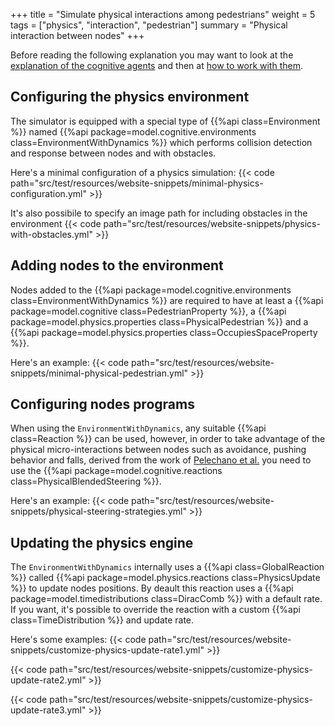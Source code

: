 +++
title = "Simulate physical interactions among pedestrians"
weight = 5
tags = ["physics", "interaction", "pedestrian"]
summary = "Physical interaction between nodes"
+++

Before reading the following explanation you may want to look at the
[explanation of the cognitive agents](/explanation/cognitive) and then at 
[how to work with them](/howtos/simulation/cognitive).

## Configuring the physics environment

The simulator is equipped with a special type of {{%api class=Environment %}} 
named {{%api package=model.cognitive.environments class=EnvironmentWithDynamics %}}
which performs collision detection and response between nodes and with obstacles. 

Here's a minimal configuration of a physics simulation:
{{< code path="src/test/resources/website-snippets/minimal-physics-configuration.yml" >}}

It's also possibile to specify an image path for including obstacles in the environment
{{< code path="src/test/resources/website-snippets/physics-with-obstacles.yml" >}}

## Adding nodes to the environment

Nodes added to the {{%api package=model.cognitive.environments class=EnvironmentWithDynamics %}} 
are required to have at least a {{%api package=model.cognitive class=PedestrianProperty %}},
a {{%api package=model.physics.properties class=PhysicalPedestrian %}} and a 
{{%api package=model.physics.properties class=OccupiesSpaceProperty %}}.

Here's an example:
{{< code path="src/test/resources/website-snippets/minimal-physical-pedestrian.yml" >}}

## Configuring nodes programs

When using the `EnvironmentWithDynamics`, any suitable {{%api class=Reaction %}} can be used,
however, in order to take advantage of the physical micro-interactions between nodes such as avoidance, 
pushing behavior and falls, derived from the work of [Pelechano et al.](https://bit.ly/3e3C7Tb) you need 
to use the {{%api package=model.cognitive.reactions class=PhysicalBlendedSteering %}}.

Here's an example:
{{< code path="src/test/resources/website-snippets/physical-steering-strategies.yml" >}}

## Updating the physics engine

The `EnvironmentWithDynamics` internally uses a {{%api class=GlobalReaction %}} called 
{{%api package=model.physics.reactions class=PhysicsUpdate %}} to update nodes positions. 
By deault this reaction uses a {{%api package=model.timedistributions class=DiracComb %}}
with a default rate. If you want, it's possible to override the reaction with a custom 
{{%api class=TimeDistribution %}} and update rate.

Here's some examples:
{{< code path="src/test/resources/website-snippets/customize-physics-update-rate1.yml" >}}

{{< code path="src/test/resources/website-snippets/customize-physics-update-rate2.yml" >}}

{{< code path="src/test/resources/website-snippets/customize-physics-update-rate3.yml" >}}




